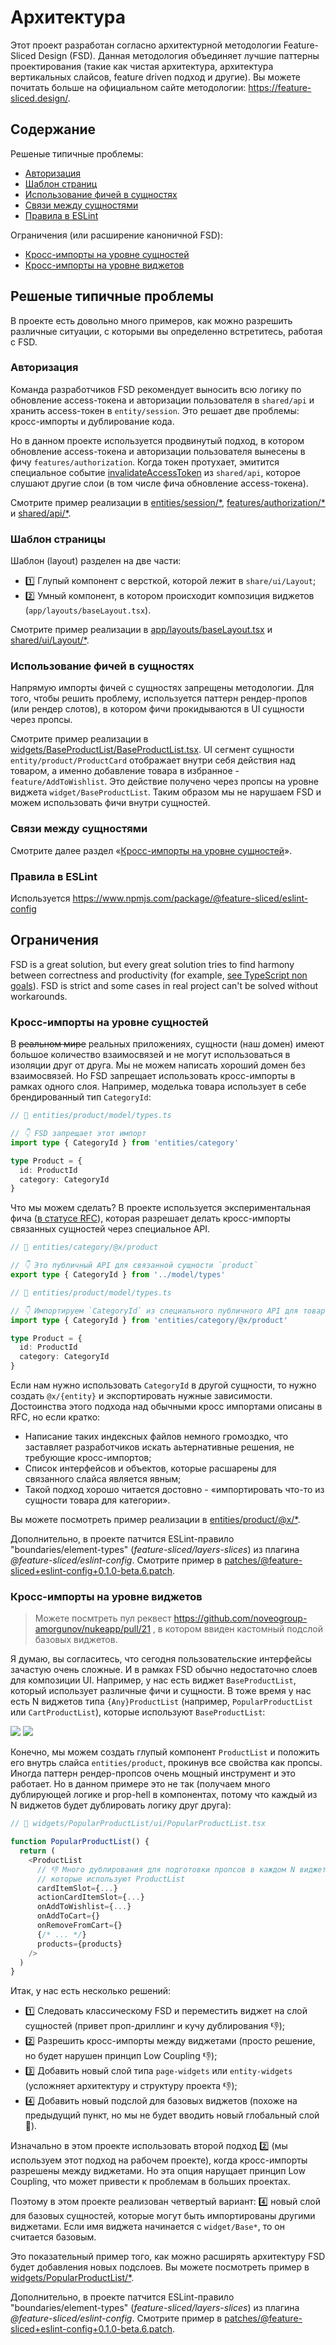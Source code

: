 # Архитектура

Этот проект разработан согласно архитектурной методологии Feature-Sliced Design (FSD). Данная методология объединяет лучшие паттерны проектирования (такие как чистая архитектура, архитектура вертикальных слайсов, feature driven подход и другие). Вы можете почитать больше на официальном сайте методологии: https://feature-sliced.design/.

## Содержание

Решеные типичные проблемы:

- [Авторизация](#Авторизация)
- [Шаблон страниц](#Шаблон-страниц)
- [Использование фичей в сущностях](#Использование-фичей-в-сущностях)
- [Связи между сущностями](#Связи-между-сущностями)
- [Правила в ESLint](#Правила-в-ESLint)

Ограничения (или расширение каноничной FSD):

- [Кросс-импорты на уровне сущностей](#Кросс-импорты-на-уровне-сущностей)
- [Кросс-импорты на уровне виджетов](#Кросс-импорты-на-уровне-виджетов)

## Решеные типичные проблемы

В проекте есть довольно много примеров, как можно разрешить различные ситуации, с которыми вы определенно встретитесь, работая с FSD.

### Авторизация

Команда разработчиков FSD рекомендует выносить всю логику по обновление access-токена и авторизации пользователя в `shared/api` и хранить access-токен в `entity/session`. Это решает две проблемы: кросс-импорты и дублирование кода.

Но в данном проекте используется продвинутый подход, в котором обновление access-токена и авторизации пользователя вынесены в фичу `features/authorization`. Когда токен протухает, эмитится специальное событие [invalidateAccessToken](https://github.com/noveogroup-amorgunov/nukeapp/blob/main/src/shared/api/baseQueryWithReauth.ts#L36) из `shared/api`, которое слушают другие слои (в том числе фича обновление access-токена).

Смотрите пример реализации в [entities/session/\*](https://github.com/noveogroup-amorgunov/nukeapp/tree/main/src/entities/session), [features/authorization/\*](https://github.com/noveogroup-amorgunov/nukeapp/tree/main/src/features/authentication) и [shared/api/\*](https://github.com/noveogroup-amorgunov/nukeapp/tree/main/src/shared/api).

### Шаблон страницы

Шаблон (layout) разделен на две части:

- 1️⃣ Глупый компонент с версткой, которой лежит в `share/ui/Layout`;
- 2️⃣ Умный компонент, в котором происходит композиция виджетов (`app/layouts/baseLayout.tsx`).

Смотрите пример реализации в [app/layouts/baseLayout.tsx](https://github.com/noveogroup-amorgunov/nukeapp/blob/main/src/app/layouts/baseLayout.tsx) и [shared/ui/Layout/\*](https://github.com/noveogroup-amorgunov/nukeapp/tree/main/src/shared/ui/Layout).

### Использование фичей в сущностях

Напрямую импорты фичей с сущностях запрещены методологии. Для того, чтобы решить проблему, используется паттерн рендер-пропов (или рендер слотов), в котором фичи прокидываются в UI сущности через пропсы.

Смотрите пример реализации в [widgets/BaseProductList/BaseProductList.tsx](https://github.com/noveogroup-amorgunov/nukeapp/blob/main/src/widgets/BaseProductList/ui/BaseProductList.tsx). UI сегмент сущности `entity/product/ProductCard` отображает внутри себя действия над товаром, а именно добавление товара в избранное - `feature/AddToWishlist`. Это действие получено через пропсы на уровне виджета `widget/BaseProductList`. Таким образом мы не нарушаем FSD и можем использовать фичи внутри сущностей.

### Связи между сущностями

Смотрите далее раздел «[Кросс-импорты на уровне сущностей](#Кросс-импорты-на-уровне-сущностей)».

### Правила в ESLint

Используется https://www.npmjs.com/package/@feature-sliced/eslint-config

## Ограничения

FSD is a great solution, but every great solution tries to find harmony between correctness and productivity (for example, [see TypeScript non goals](https://github.com/Microsoft/TypeScript/wiki/TypeScript-Design-Goals)). FSD is strict and some cases in real project can't be solved without workarounds.

### Кросс-импорты на уровне сущностей

В ~~реальном мире~~ реальных приложениях, сущности (наш домен) имеют большое количество взаимосвязей и не могут использоваться в изоляции друг от друга. Мы не можем написать хороший домен без взаимосвязей. Но FSD запрещает использовать кросс-импорты в рамках одного слоя. Например, моделька товара использует в себе брендированный тип `CategoryId`:

```ts
// 📁 entities/product/model/types.ts

// 👇 FSD запрещает этот импорт
import type { CategoryId } from 'entities/category'

type Product = {
  id: ProductId
  category: CategoryId
}
```

Что мы можем сделать? В проекте используется экспериментальная фича ([в статусе RFC](https://github.com/feature-sliced/documentation/discussions/390#discussioncomment-5570073)), которая разрешает делать кросс-импорты связанных сущностей через специальное API.

```ts
// 📁 entities/category/@x/product

// 👇 Это публичный API для связанной сущности `product`
export type { CategoryId } from '../model/types'
```

```ts
// 📁 entities/product/model/types.ts

// 👇 Импортируем `CategoryId` из специального публичного API для товара
import type { CategoryId } from 'entities/category/@x/product'

type Product = {
  id: ProductId
  category: CategoryId
}
```

Если нам нужно использовать `CategoryId` в другой сущности, то нужно создать `@x/{entity}` и экспортировать нужные зависимости. Достоинства этого подхода над обычными кросс импортами описаны в RFC, но если кратко:

- Написание таких индексных файлов немного громоздко, что заставляет разработчиков искать аьтернативные решения, не требующие кросс-импортов;
- Список интерфейсов и объектов, которые расшарены для связанного слайса является явным;
- Такой подход хорошо читается достовно - «импортировать что-то из сущности товара для категории».

Вы можете посмотреть пример реализации в [entities/product/@x/\*](https://github.com/noveogroup-amorgunov/nukeapp/tree/main/src/entities/product/%40x).

Дополнительно, в проекте патчится ESLint-правило "boundaries/element-types" (_feature-sliced/layers-slices_) из плагина _@feature-sliced/eslint-config_. Смотрите пример в [patches/@feature-sliced+eslint-config+0.1.0-beta.6.patch](https://github.com/noveogroup-amorgunov/nukeapp/blob/main/patches/%40feature-sliced%2Beslint-config%2B0.1.0-beta.6.patch).

### Кросс-импорты на уровне виджетов

> Можете посмтреть пул реквест https://github.com/noveogroup-amorgunov/nukeapp/pull/21 , в котором ввиден кастомный подслой базовых виджетов.

Я думаю, вы согласитесь, что сегодня пользовательские интерфейсы зачастую очень сложные. И в рамках FSD обычно недостаточно слоев для композиции UI. Например, у нас есть виджет `BaseProductList`, который использует различные фичи и сущности. В тоже время у нас есть N виджетов типа `{Any}ProductList` (например, `PopularProductList` или `CartProductList`), которые используют `BaseProductList`:

![](../example-cross-imports@dark.jpg#gh-dark-mode-only) ![](../example-cross-imports@light.jpg#gh-light-mode-only)

Конечно, мы можем создать глупый компонент `ProductList` и положить его внутрь слайса `entities/product`, прокинув все свойства как пропсы. Иногда паттерн рендер-пропсов очень мощный инструмент и это работает. Но в данном примере это не так (получаем много дублирующей логике и prop-hell в компонентах, потому что каждый из N виджетов будет дублировать логику друг друга):

```ts
// 📁 widgets/PopularProductList/ui/PopularProductList.tsx

function PopularProductList() {
  return (
    <ProductList
      // 👎 Много дублирования для подготовки пропсов в каждом N виджете
      // которые используют ProductList
      cardItemSlot={...}
      actionCardItemSlot={...}
      onAddToWishlist={...}
      onAddToCart={}
      onRemoveFromCart={}
      {/* ... */}
      products={products}
    />
  )
}
```

Итак, у нас есть несколько решений:

- 1️⃣ Следовать классическому FSD и переместить виджет на слой сущностей (привет проп-дриллинг и кучу дублирования 👎);
- 2️⃣ Разрешить кросс-импорты между виджетами (просто решение, но будет нарушен принцип Low Coupling 👎);
- 3️⃣ Добавить новый слой типа `page-widgets` или `entity-widgets` (усложняет архитектуру и структуру проекта 👎);
- 4️⃣ Добавить новый подслой для базовых виджетов (похоже на предыдущий пункт, но мы не будет вводить новый глобальный слой 🤔).

Изначально в этом проекте использовать второй подход 2️⃣ (мы используем этот подход на рабочем проекте), когда кросс-импорты разрешены между виджетами. Но эта опция нарущает принцип Low Coupling, что может привести к проблемам в больших проектах.

Поэтому в этом проекте реализован четвертый вариант: 4️⃣ новый слой для базовых сущностей, которые могут быть импортированы другими виджетами. Если имя виджета начинается с `widget/Base*`, то он считается базовым.

Это показательный пример того, как можно расширять архитектуру FSD будет добавления новых подслоев. Вы можете посмотреть пример в [widgets/PopularProductList/\*](https://github.com/noveogroup-amorgunov/nukeapp/blob/main/src/widgets/ProductPopularList/ui/ProductPopularList.tsx#L10).

Дополнительно, в проекте патчится ESLint-правило "boundaries/element-types" (_feature-sliced/layers-slices_) из плагина _@feature-sliced/eslint-config_. Смотрите пример в [patches/@feature-sliced+eslint-config+0.1.0-beta.6.patch](https://github.com/noveogroup-amorgunov/nukeapp/blob/main/patches/%40feature-sliced%2Beslint-config%2B0.1.0-beta.6.patch).
